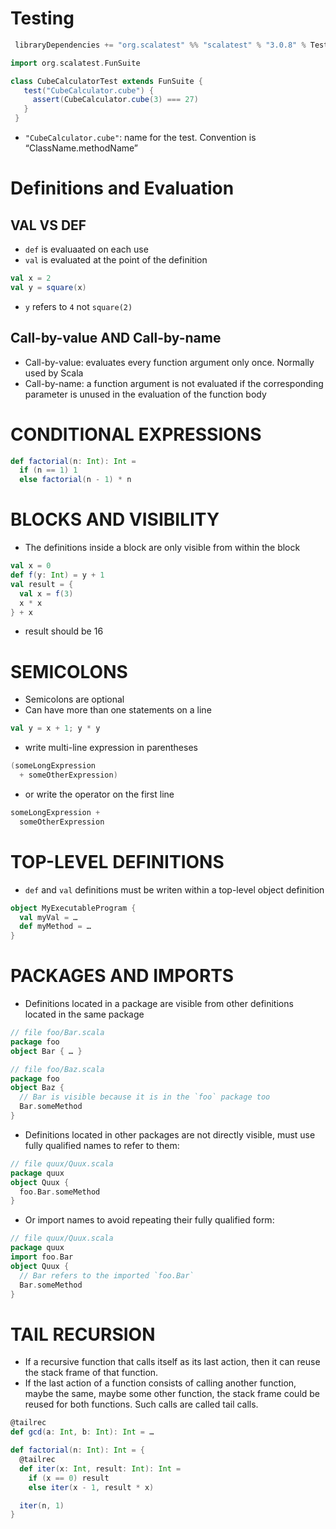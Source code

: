 # Testing
```sbt
 libraryDependencies += "org.scalatest" %% "scalatest" % "3.0.8" % Test
```

```scala
import org.scalatest.FunSuite

class CubeCalculatorTest extends FunSuite {
   test("CubeCalculator.cube") {
     assert(CubeCalculator.cube(3) === 27)
   }
 }
```

- `"CubeCalculator.cube"`: name for the test. Convention is “ClassName.methodName”

# Definitions and Evaluation
## VAL VS DEF
- `def` is evaluaated on each use
- `val` is evaluated at the point of the definition
```scala
val x = 2
val y = square(x)
```
- `y` refers to `4` not `square(2)`

## Call-by-value AND Call-by-name
- Call-by-value: evaluates every function argument only once. Normally used by Scala
- Call-by-name: a function argument is not evaluated if the corresponding parameter is unused in the evaluation of the function body

# CONDITIONAL EXPRESSIONS
```scala
def factorial(n: Int): Int =
  if (n == 1) 1
  else factorial(n - 1) * n
```

# BLOCKS AND VISIBILITY
- The definitions inside a block are only visible from within the block
```scala
val x = 0
def f(y: Int) = y + 1
val result = {
  val x = f(3)
  x * x
} + x
```
- result should be 16

# SEMICOLONS
- Semicolons are optional
- Can have more than one statements on a line
```scala
val y = x + 1; y * y
```
- write multi-line expression in parentheses
```scala
(someLongExpression
  + someOtherExpression)
```
- or write the operator on the first line
```scala
someLongExpression +
  someOtherExpression
```

# TOP-LEVEL DEFINITIONS
- `def` and `val` definitions must be writen within a top-level object definition
```scala
object MyExecutableProgram {
  val myVal = …
  def myMethod = …
}
```

# PACKAGES AND IMPORTS
- Definitions located in a package are visible from other definitions located in the same package
```scala
// file foo/Bar.scala
package foo
object Bar { … }
```
```scala
// file foo/Baz.scala
package foo
object Baz {
  // Bar is visible because it is in the `foo` package too
  Bar.someMethod
}
```
- Definitions located in other packages are not directly visible, must use fully qualified names to refer to them:
```scala
// file quux/Quux.scala
package quux
object Quux {
  foo.Bar.someMethod
}
```
- Or import names to avoid repeating their fully qualified form:
```scala
// file quux/Quux.scala
package quux
import foo.Bar
object Quux {
  // Bar refers to the imported `foo.Bar`
  Bar.someMethod
}
```

# TAIL RECURSION
- If a recursive function that calls itself as its last action, then it can reuse the stack frame of that function.
- If the last action of a function consists of calling another function, maybe the same, maybe some other function, the stack frame could be reused for both functions. Such calls are called tail calls.
```scala
@tailrec
def gcd(a: Int, b: Int): Int = …
```
```scala
def factorial(n: Int): Int = {
  @tailrec
  def iter(x: Int, result: Int): Int =
    if (x == 0) result
    else iter(x - 1, result * x)

  iter(n, 1)
}
```
